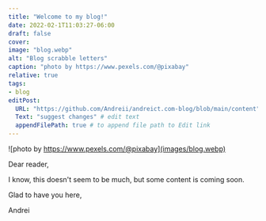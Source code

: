 ```yaml
---
title: "Welcome to my blog!"
date: 2022-02-1T11:03:27-06:00
draft: false
cover:
image: "blog.webp"
alt: "Blog scrabble letters"
caption: "photo by https://www.pexels.com/@pixabay"
relative: true 
tags:
- blog 
editPost:
  URL: "https://github.com/Andreii/andreict.com-blog/blob/main/content"
  Text: "suggest changes" # edit text
  appendFilePath: true # to append file path to Edit link
---
```


![photo by https://www.pexels.com/@pixabay](images/blog.webp)

Dear reader,

I know, this doesn't seem to be much, but some content is coming soon.

Glad to have you here,

Andrei
